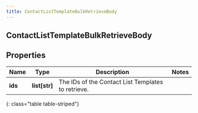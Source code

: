 ```yaml
---
title: ContactListTemplateBulkRetrieveBody
---
```

## ContactListTemplateBulkRetrieveBody

## Properties

|Name | Type | Description | Notes|
|------------ | ------------- | ------------- | -------------|
| **ids** | **list[str]** | The IDs of the Contact List Templates to retrieve. | |
{: class="table table-striped"}


